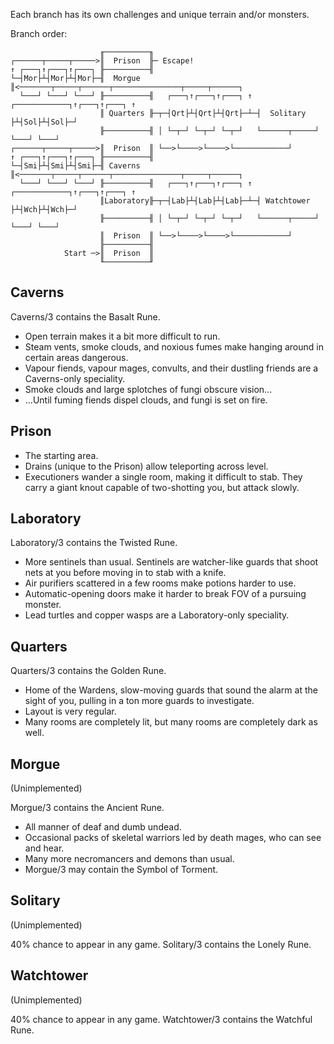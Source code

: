 Each branch has its own challenges and unique terrain and/or monsters.

Branch order:
```
                    ╓──────────╖
┌──────┬─────┬─────>║  Prison  ╟─ Escape!
↑ ┌───┐↑┌───┐↑┌───┐ ╟──────────╢
└─┤Mor├┴┤Mor├┴┤Mor├─╢  Morgue  ║<───────┬─────┬──────┬───────────────┬─────┬──────┐
  └───┘ └───┘ └───┘ ╟──────────╢   ┌───┐↑┌───┐↑┌───┐ ↑ ┌────────────┐↑┌───┐↑┌───┐ ↑
                    ║ Quarters ╟─┬─┤Qrt├┴┤Qrt├┴┤Qrt├─┴─┤  Solitary  ├┴┤Sol├┴┤Sol├─┘
                    ╟──────────╢ │ └─┬─┘ └─┬─┘ └─┬─┘   └──────┬─────┘ └───┘ └───┘
┌──────┬─────┬─────>║  Prison  ║ └──>└────>└────>└────────────┘
↑ ┌───┐↑┌───┐↑┌───┐ ╟──────────╢
└─┤Smi├┴┤Smi├┴┤Smi├─╢ Caverns  ║<───────┬─────┬──────┬───────────────┬─────┬──────┐
  └───┘ └───┘ └───┘ ╟──────────╢   ┌───┐↑┌───┐↑┌───┐ ↑ ┌────────────┐↑┌───┐↑┌───┐ ↑
                    ║Laboratory╟─┬─┤Lab├┴┤Lab├┴┤Lab├─┴─┤ Watchtower ├┴┤Wch├┴┤Wch├─┘
                    ╟──────────╢ │ └─┬─┘ └─┬─┘ └─┬─┘   └──────┬─────┘ └───┘ └───┘
                    ║  Prison  ║ └──>└────>└────>└────────────┘
                    ╟──────────╢
            Start ─>║  Prison  ║
                    ╙──────────╜
```

## Caverns

Caverns/3 contains the Basalt Rune.

- Open terrain makes it a bit more difficult to run.
- Steam vents, smoke clouds, and noxious fumes make hanging around in certain
  areas dangerous.
- Vapour fiends, vapour mages, convults, and their dustling friends are a
  Caverns-only speciality.
- Smoke clouds and large splotches of fungi obscure vision...
- ...Until fuming fiends dispel clouds, and fungi is set on fire.

## Prison

- The starting area.
- Drains (unique to the Prison) allow teleporting across level.
- Executioners wander a single room, making it difficult to stab. They carry
  a giant knout capable of two-shotting you, but attack slowly.

## Laboratory

Laboratory/3 contains the Twisted Rune.

- More sentinels than usual. Sentinels are watcher-like guards that shoot nets
  at you before moving in to stab with a knife.
- Air purifiers scattered in a few rooms make potions harder to use.
- Automatic-opening doors make it harder to break FOV of a pursuing monster.
- Lead turtles and copper wasps are a Laboratory-only speciality.

## Quarters

Quarters/3 contains the Golden Rune.

- Home of the Wardens, slow-moving guards that sound the alarm at the sight
  of you, pulling in a ton more guards to investigate.
- Layout is very regular.
- Many rooms are completely lit, but many rooms are completely dark as well.

## Morgue

(Unimplemented)

Morgue/3 contains the Ancient Rune.

- All manner of deaf and dumb undead.
- Occasional packs of skeletal warriors led by death mages, who can see and
  hear.
- Many more necromancers and demons than usual.
- Morgue/3 may contain the Symbol of Torment.

## Solitary

(Unimplemented)

40% chance to appear in any game.
Solitary/3 contains the Lonely Rune.

## Watchtower

(Unimplemented)

40% chance to appear in any game.
Watchtower/3 contains the Watchful Rune.
